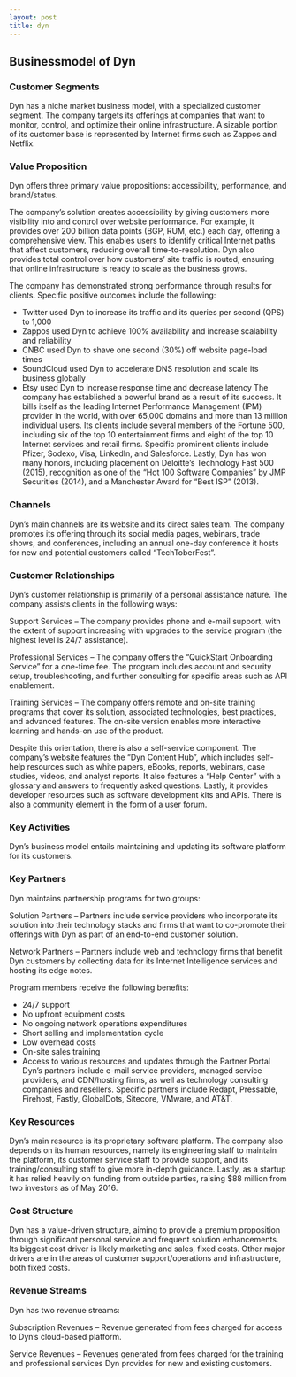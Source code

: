 ```yaml
---
layout: post
title: dyn
---
```


Businessmodel of Dyn
---------------------

### Customer Segments

Dyn has a niche market business model, with a specialized customer segment. The company targets its offerings at companies that want to monitor, control, and optimize their online infrastructure. A sizable portion of its customer base is represented by Internet firms such as Zappos and Netflix.

### Value Proposition

Dyn offers three primary value propositions: accessibility, performance, and brand/status.

The company’s solution creates accessibility by giving customers more visibility into and control over website performance. For example, it provides over 200 billion data points (BGP, RUM, etc.) each day, offering a comprehensive view. This enables users to identify critical Internet paths that affect customers, reducing overall time-to-resolution. Dyn also provides total control over how customers’ site traffic is routed, ensuring that online infrastructure is ready to scale as the business grows.

The company has demonstrated strong performance through results for clients. Specific positive outcomes include the following:

 * Twitter used Dyn to increase its traffic and its queries per second (QPS) to 1,000
* Zappos used Dyn to achieve 100% availability and increase scalability and reliability
* CNBC used Dyn to shave one second (30%) off website page-load times
* SoundCloud used Dyn to accelerate DNS resolution and scale its business globally
* Etsy used Dyn to increase response time and decrease latency
 The company has established a powerful brand as a result of its success. It bills itself as the leading Internet Performance Management (IPM) provider in the world, with over 65,000 domains and more than 13 million individual users. Its clients include several members of the Fortune 500, including six of the top 10 entertainment firms and eight of the top 10 Internet services and retail firms. Specific prominent clients include Pfizer, Sodexo, Visa, LinkedIn, and Salesforce. Lastly, Dyn has won many honors, including placement on Deloitte’s Technology Fast 500 (2015), recognition as one of the “Hot 100 Software Companies” by JMP Securities (2014), and a Manchester Award for “Best ISP” (2013).

### Channels

Dyn’s main channels are its website and its direct sales team. The company promotes its offering through its social media pages, webinars, trade shows, and conferences, including an annual one-day conference it hosts for new and potential customers called “TechToberFest”.

### Customer Relationships

Dyn’s customer relationship is primarily of a personal assistance nature. The company assists clients in the following ways:

Support Services – The company provides phone and e-mail support, with the extent of support increasing with upgrades to the service program (the highest level is 24/7 assistance).

Professional Services – The company offers the “QuickStart Onboarding Service” for a one-time fee. The program includes account and security setup, troubleshooting, and further consulting for specific areas such as API enablement.

Training Services – The company offers remote and on-site training programs that cover its solution, associated technologies, best practices, and advanced features. The on-site version enables more interactive learning and hands-on use of the product.

Despite this orientation, there is also a self-service component. The company’s website features the “Dyn Content Hub”, which includes self-help resources such as white papers, eBooks, reports, webinars, case studies, videos, and analyst reports. It also features a “Help Center” with a glossary and answers to frequently asked questions. Lastly, it provides developer resources such as software development kits and APIs. There is also a community element in the form of a user forum.

### Key Activities

Dyn’s business model entails maintaining and updating its software platform for its customers.

### Key Partners

Dyn maintains partnership programs for two groups:

Solution Partners – Partners include service providers who incorporate its solution into their technology stacks and firms that want to co-promote their offerings with Dyn as part of an end-to-end customer solution.

Network Partners – Partners include web and technology firms that benefit Dyn customers by collecting data for its Internet Intelligence services and hosting its edge notes.

Program members receive the following benefits:

 * 24/7 support
* No upfront equipment costs
* No ongoing network operations expenditures
* Short selling and implementation cycle
* Low overhead costs
* On-site sales training
* Access to various resources and updates through the Partner Portal
 Dyn’s partners include e-mail service providers, managed service providers, and CDN/hosting firms, as well as technology consulting companies and resellers. Specific partners include Redapt, Pressable, Firehost, Fastly, GlobalDots, Sitecore, VMware, and AT&T.

### Key Resources

Dyn’s main resource is its proprietary software platform. The company also depends on its human resources, namely its engineering staff to maintain the platform, its customer service staff to provide support, and its training/consulting staff to give more in-depth guidance. Lastly, as a startup it has relied heavily on funding from outside parties, raising $88 million from two investors as of May 2016.

### Cost Structure

Dyn has a value-driven structure, aiming to provide a premium proposition through significant personal service and frequent solution enhancements. Its biggest cost driver is likely marketing and sales, fixed costs. Other major drivers are in the areas of customer support/operations and infrastructure, both fixed costs.

### Revenue Streams

Dyn has two revenue streams:

Subscription Revenues – Revenue generated from fees charged for access to Dyn’s cloud-based platform.

Service Revenues – Revenues generated from fees charged for the training and professional services Dyn provides for new and existing customers.
